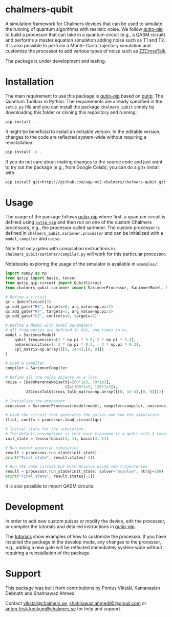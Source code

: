 # chalmers-qubit

A simulation framework for Chalmers devices that can be used to simulate the
running of quantum algorithms with realistic noise. We follow [qutip-qip](https://qutip-qip.readthedocs.io/en/stable/)
to build a processor that can take in a quantum circuit (e.g., a QASM cicruit)
and performs a master equation simulation adding noise such as T1 and T2. It is
also possible to perform a Monte-Carlo trajectory simulation and customize the
processor to add various types of noise such as [ZZCrossTalk](https://qutip-qip.readthedocs.io/en/latest/apidoc/qutip_qip.noise.html#qutip_qip.noise.ZZCrossTalk).

The package is under development and testing. 

# Installation

The main requirement to use this package is [qutip-qip](https://qutip-qip.readthedocs.io/en/stable/)
based on [qutip](https://qutip-qip.readthedocs.io/en/stable/): The
Quantum Toolbox in Python. The requirements are already specified in the 
`setup.py` file and you can install the package `chalmers_qubit` simply by
downloading this folder or cloning this repository and running:

``` zsh
pip install .
```

It might be beneficial to install an editable version. In the editable version,
changes to the code are reflected system-wide without requiring a reinstallation.

``` zsh
pip install -e .
```

If you do not care about making changes to the source code and just want to
try out the package (e.g., from Google Colab), you can do a git+ install with

``` zsh
pip install git+https://github.com/aqp-mc2-chalmers/chalmers-qubit.git
```

# Usage

The usage of the package follows [qutip-qip](https://qutip-qip.readthedocs.io/en/stable/)
where first, a quantum circuit is defined using [`qutip-qip`](https://qutip-qip.readthedocs.io/en/stable/qip-simulator.html)
and then run on one of the custom Chalmers processors, e.g., the processor
called sarimner. The custom processor is defined 
in `chalmers_qubit.sarimner.processor` and can be initialized with a `model`,
`compiler` and `noise`. 

Note that only gates with compilation instructions in `chalmers_qubit/sarimner/compiler.py`
will work for this particular processor.

Notebooks exploring the usage of the simulator is available in `examples/`. 

``` python
import numpy as np
from qutip import basis, tensor
from qutip_qip.circuit import QubitCircuit
from chalmers_qubit.sarimner import SarimnerProcessor, SarimnerModel, SarimnerCompiler, DecoherenceNoise, ZZCrossTalk

# Define a circuit
qc = QubitCircuit(2)
qc.add_gate("RX", targets=0, arg_value=np.pi/2)
qc.add_gate("RY", targets=1, arg_value=np.pi/2)
qc.add_gate("CZ", controls=0, targets=1)

# Define a Model with model parameters
# All frequencies are defined in GHz, and times in ns.
model = SarimnerModel(
    qubit_frequencies=[2 * np.pi * 5.0, 2 * np.pi * 5.4],
    anharmonicities=[- 2 * np.pi * 0.3, - 2 * np.pi * 0.3],
    cpl_matrix=np.array([[0, 1e-4],[0, 0]])
)

# Load a compiler
compiler = SarimnerCompiler

# Define all the noise objects as a list.
noise = [DecoherenceNoise(t1=[60*1e3, 70*1e3], 
                          t2=[100*1e3, 120*1e3]),
         ZZCrossTalk(cross_talk_matrix=np.array([[0, 1e-4],[0, 0]]))]

# Initialize the processor
processor = SarimnerProcessor(model=model, compiler=compiler, noise=noise)

# Load the circuit that generates the pulses and run the simulation
tlist, coeffs = processor.load_circuit(qc)

# Initial state for the simulation.
# The default assumptions is that each transmon is a qudit with 3 levels.
init_state = tensor(basis(3, 1), basis(3, 1))

# Run master equation simulation
result = processor.run_state(init_state)
print("Final state", result.states[-1])

# Run the same circuit but with mcsolve using 100 trajectories.
result = processor.run_state(init_state, solver="mcsolve", ntraj=100)
print("Final state", result.states[-1])
```

It is also possible to import QASM circuits.

# Development

In order to add new custom pulses or modify the device, edit the processor, or 
compiler the tutorials and detailed instructions in
[qutip-qip](https://qutip-qip.readthedocs.io/en/stable/).

The [tutorials](https://qutip.org/qutip-tutorials/) show examples of how to
customize the processor. If you have installed the package in the develop mode,
any changes to the processor, e.g., adding a new gate will be reflected
immediately system-wide without requiring a reinstallation of the package.

# Support

This package was built from contributions by Pontus Vikstål, Kamanasish Debnath
and Shahnawaz Ahmed.

Contact vikstal@chalmers.se, shahnawaz.ahmed95@gmail.com or anton.frisk.kockum@chalmers.se 
for help and support.
